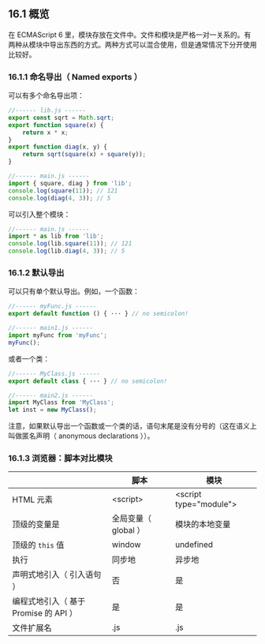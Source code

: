 ## 16.1 概览

在 ECMAScript 6 里，模块存放在文件中。文件和模块是严格一对一关系的。有两种从模块中导出东西的方式。两种方式可以混合使用，但是通常情况下分开使用比较好。

### 16.1.1 命名导出（ Named exports ）

可以有多个命名导出项：

```js
//------ lib.js ------
export const sqrt = Math.sqrt;
export function square(x) {
    return x * x;
}
export function diag(x, y) {
    return sqrt(square(x) + square(y));
}

//------ main.js ------
import { square, diag } from 'lib';
console.log(square(11)); // 121
console.log(diag(4, 3)); // 5
```

可以引入整个模块：

```js
//------ main.js ------
import * as lib from 'lib';
console.log(lib.square(11)); // 121
console.log(lib.diag(4, 3)); // 5
```

### 16.1.2 默认导出

可以只有单个默认导出。例如，一个函数：

```js
//------ myFunc.js ------
export default function () { ··· } // no semicolon!

//------ main1.js ------
import myFunc from 'myFunc';
myFunc();
```

或者一个类：

```js
//------ MyClass.js ------
export default class { ··· } // no semicolon!

//------ main2.js ------
import MyClass from 'MyClass';
let inst = new MyClass();
```

注意，如果默认导出一个函数或一个类的话，语句末尾是没有分号的（这在语义上叫做匿名声明（ anonymous declarations ））。

### 16.1.3 浏览器：脚本对比模块

|         | 脚本   |  模块  |
| --------   | -----  | ---- |
| HTML 元素     | &lt;script&gt; |   &lt;script type="module"&gt;     |
| 顶级的变量是        |   全局变量（ global ）   |   模块的本地变量   |
| 顶级的 `this` 值        |    window    |  undefined  |
| 执行 | 同步地 | 异步地 |
| 声明式地引入（ 引入语句 ）| 否 | 是 |
| 编程式地引入（ 基于 Promise 的 API ）| 是 | 是 |
| 文件扩展名 | .js | .js |
